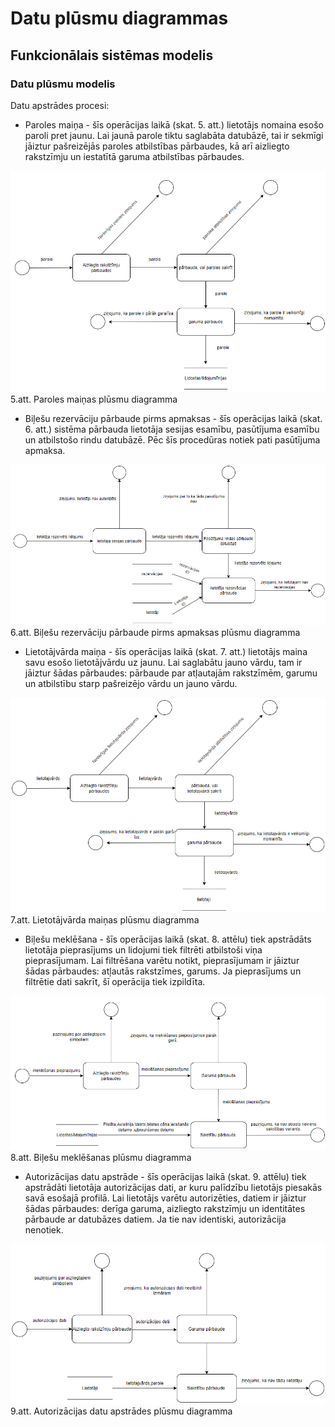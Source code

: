 # Datu plūsmu diagrammas 
## Funkcionālais sistēmas modelis
### Datu plūsmu modelis

Datu apstrādes procesi:
*	Paroles maiņa - šīs operācijas laikā (skat. 5. att.) lietotājs nomaina esošo paroli pret jaunu. Lai jaunā parole tiktu saglabāta datubāzē, tai ir sekmīgi jāiztur pašreizējās paroles atbilstības pārbaudes, kā arī aizliegto rakstzīmju un iestatītā garuma atbilstības pārbaudes.

![DP41 Deniss Kozlovs Datu plūsmu diagramma 1](https://github.com/rvt-prog-kval-24/DP41-DenissKozlovs-AviabiesuMeklesanasUnRezervesanasVietne/blob/main/documentation/atteli/plusmuDiag1.png "DP41 Deniss Kozlovs Paroles maiņas  plūsmu diagramm")
5.att. Paroles maiņas  plūsmu diagramma

*	Biļešu rezervāciju pārbaude pirms apmaksas - šīs operācijas laikā (skat. 6. att.) sistēma pārbauda lietotāja sesijas esamību, pasūtījuma esamību un atbilstošo rindu datubāzē. Pēc šīs procedūras notiek pati pasūtījuma apmaksa. 

![DP41 Deniss Kozlovs Datu plūsmu diagramma 2](https://github.com/rvt-prog-kval-24/DP41-DenissKozlovs-AviabiesuMeklesanasUnRezervesanasVietne/blob/main/documentation/atteli/plusmuDiag2.png "DP41 Deniss Kozlovs Biļešu rezervāciju pārbaude pirms apmaksas plūsmu diagramma")
6.att. Biļešu rezervāciju pārbaude pirms apmaksas plūsmu diagramma

*	Lietotājvārda maiņa - šīs operācijas laikā (skat. 7. att.) lietotājs maina savu esošo lietotājvārdu uz jaunu. Lai saglabātu jauno vārdu, tam ir jāiztur šādas pārbaudes: pārbaude par atļautajām rakstzīmēm, garumu un atbilstību starp pašreizējo vārdu un jauno vārdu.

![DP41 Deniss Kozlovs Datu plūsmu diagramma 3](https://github.com/rvt-prog-kval-24/DP41-DenissKozlovs-AviabiesuMeklesanasUnRezervesanasVietne/blob/main/documentation/atteli/plusmuDiag3.png "DP41 Deniss Kozlovs  Lietotājvārda maiņas  plūsmu diagramma") 
7.att. Lietotājvārda maiņas  plūsmu diagramma

*	Biļešu meklēšana - šīs operācijas laikā (skat. 8. attēlu) tiek apstrādāts lietotāja pieprasījums un lidojumi tiek filtrēti atbilstoši viņa pieprasījumam. Lai filtrēšana varētu notikt, pieprasījumam ir jāiztur šādas pārbaudes: atļautās rakstzīmes, garums. Ja pieprasījums un filtrētie dati sakrīt, šī operācija tiek izpildīta.

![DP41 Deniss Kozlovs Datu plūsmu diagramma 4](https://github.com/rvt-prog-kval-24/DP41-DenissKozlovs-AviabiesuMeklesanasUnRezervesanasVietne/blob/main/documentation/atteli/plusmuDiag4.png "DP41 Deniss Kozlovs Biļešu meklēšanas  plūsmu diagramma") 
8.att. Biļešu meklēšanas  plūsmu diagramma

*	Autorizācijas datu apstrāde - šīs operācijas laikā (skat. 9. attēlu) tiek apstrādāti lietotāja autorizācijas dati, ar kuru palīdzību lietotājs piesakās savā esošajā profilā. Lai lietotājs varētu autorizēties, datiem ir jāiztur šādas pārbaudes: derīga garuma, aizliegto rakstzīmju un identitātes pārbaude ar datubāzes datiem. Ja tie nav identiski, autorizācija nenotiek.  

![DP41 Deniss Kozlovs Datu plūsmu diagramma 5](https://github.com/rvt-prog-kval-24/DP41-DenissKozlovs-AviabiesuMeklesanasUnRezervesanasVietne/blob/main/documentation/atteli/plusmuDiag5.png "DP41 Deniss Kozlovs Autorizācijas datu apstrādes  plūsmu diagramma") 
9.att. Autorizācijas datu apstrādes  plūsmu diagramma

